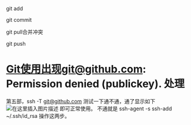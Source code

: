 git add

git commit

git pull合并冲突

git push



# Git使用出现git@github.com: Permission denied (publickey). 处理

第五部，ssh -T [git@github.com](mailto:git@github.com) 测试一下通不通，通了显示如下
![在这里插入图片描述](https://img-blog.csdnimg.cn/20190521165223872.png)
即可正常使用。
不通就是
ssh-agent -s
ssh-add ~/.ssh/id_rsa 操作这两步。